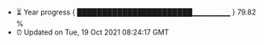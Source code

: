 - ⏳ Year progress { ███████████████████████▁▁▁▁▁▁▁ } 79.82 %
- ⏰ Updated on Tue, 19 Oct 2021 08:24:17 GMT

